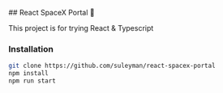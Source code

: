 ## React SpaceX Portal 🚀

This project is for trying React & Typescript

### Installation

```bash
git clone https://github.com/suleyman/react-spacex-portal
npm install
npm run start
```
